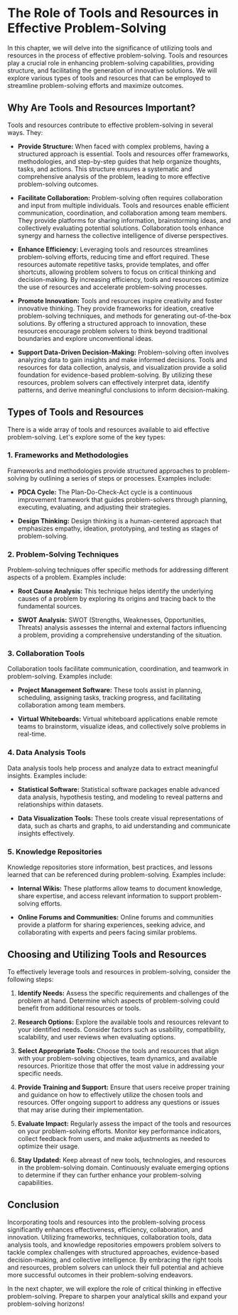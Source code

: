 The Role of Tools and Resources in Effective Problem-Solving
=====================================================================

In this chapter, we will delve into the significance of utilizing tools and resources in the process of effective problem-solving. Tools and resources play a crucial role in enhancing problem-solving capabilities, providing structure, and facilitating the generation of innovative solutions. We will explore various types of tools and resources that can be employed to streamline problem-solving efforts and maximize outcomes.

**Why Are Tools and Resources Important?**
------------------------------------------

Tools and resources contribute to effective problem-solving in several ways. They:

* **Provide Structure:** When faced with complex problems, having a structured approach is essential. Tools and resources offer frameworks, methodologies, and step-by-step guides that help organize thoughts, tasks, and actions. This structure ensures a systematic and comprehensive analysis of the problem, leading to more effective problem-solving outcomes.

* **Facilitate Collaboration:** Problem-solving often requires collaboration and input from multiple individuals. Tools and resources enable efficient communication, coordination, and collaboration among team members. They provide platforms for sharing information, brainstorming ideas, and collectively evaluating potential solutions. Collaboration tools enhance synergy and harness the collective intelligence of diverse perspectives.

* **Enhance Efficiency:** Leveraging tools and resources streamlines problem-solving efforts, reducing time and effort required. These resources automate repetitive tasks, provide templates, and offer shortcuts, allowing problem solvers to focus on critical thinking and decision-making. By increasing efficiency, tools and resources optimize the use of resources and accelerate problem-solving processes.

* **Promote Innovation:** Tools and resources inspire creativity and foster innovative thinking. They provide frameworks for ideation, creative problem-solving techniques, and methods for generating out-of-the-box solutions. By offering a structured approach to innovation, these resources encourage problem solvers to think beyond traditional boundaries and explore unconventional ideas.

* **Support Data-Driven Decision-Making:** Problem-solving often involves analyzing data to gain insights and make informed decisions. Tools and resources for data collection, analysis, and visualization provide a solid foundation for evidence-based problem-solving. By utilizing these resources, problem solvers can effectively interpret data, identify patterns, and derive meaningful conclusions to inform decision-making.

**Types of Tools and Resources**
--------------------------------

There is a wide array of tools and resources available to aid effective problem-solving. Let's explore some of the key types:

### **1. Frameworks and Methodologies**

Frameworks and methodologies provide structured approaches to problem-solving by outlining a series of steps or processes. Examples include:

* **PDCA Cycle:** The Plan-Do-Check-Act cycle is a continuous improvement framework that guides problem-solvers through planning, executing, evaluating, and adjusting their strategies.

* **Design Thinking:** Design thinking is a human-centered approach that emphasizes empathy, ideation, prototyping, and testing as stages of problem-solving.

### **2. Problem-Solving Techniques**

Problem-solving techniques offer specific methods for addressing different aspects of a problem. Examples include:

* **Root Cause Analysis:** This technique helps identify the underlying causes of a problem by exploring its origins and tracing back to the fundamental sources.

* **SWOT Analysis:** SWOT (Strengths, Weaknesses, Opportunities, Threats) analysis assesses the internal and external factors influencing a problem, providing a comprehensive understanding of the situation.

### **3. Collaboration Tools**

Collaboration tools facilitate communication, coordination, and teamwork in problem-solving. Examples include:

* **Project Management Software:** These tools assist in planning, scheduling, assigning tasks, tracking progress, and facilitating collaboration among team members.

* **Virtual Whiteboards:** Virtual whiteboard applications enable remote teams to brainstorm, visualize ideas, and collectively solve problems in real-time.

### **4. Data Analysis Tools**

Data analysis tools help process and analyze data to extract meaningful insights. Examples include:

* **Statistical Software:** Statistical software packages enable advanced data analysis, hypothesis testing, and modeling to reveal patterns and relationships within datasets.

* **Data Visualization Tools:** These tools create visual representations of data, such as charts and graphs, to aid understanding and communicate insights effectively.

### **5. Knowledge Repositories**

Knowledge repositories store information, best practices, and lessons learned that can be referenced during problem-solving. Examples include:

* **Internal Wikis:** These platforms allow teams to document knowledge, share expertise, and access relevant information to support problem-solving efforts.

* **Online Forums and Communities:** Online forums and communities provide a platform for sharing experiences, seeking advice, and collaborating with experts and peers facing similar problems.

**Choosing and Utilizing Tools and Resources**
----------------------------------------------

To effectively leverage tools and resources in problem-solving, consider the following steps:

1. **Identify Needs:** Assess the specific requirements and challenges of the problem at hand. Determine which aspects of problem-solving could benefit from additional resources or tools.

2. **Research Options:** Explore the available tools and resources relevant to your identified needs. Consider factors such as usability, compatibility, scalability, and user reviews when evaluating options.

3. **Select Appropriate Tools:** Choose the tools and resources that align with your problem-solving objectives, team dynamics, and available resources. Prioritize those that offer the most value in addressing your specific needs.

4. **Provide Training and Support:** Ensure that users receive proper training and guidance on how to effectively utilize the chosen tools and resources. Offer ongoing support to address any questions or issues that may arise during their implementation.

5. **Evaluate Impact:** Regularly assess the impact of the tools and resources on your problem-solving efforts. Monitor key performance indicators, collect feedback from users, and make adjustments as needed to optimize their usage.

6. **Stay Updated:** Keep abreast of new tools, technologies, and resources in the problem-solving domain. Continuously evaluate emerging options to determine if they can further enhance your problem-solving capabilities.

**Conclusion**
--------------

Incorporating tools and resources into the problem-solving process significantly enhances effectiveness, efficiency, collaboration, and innovation. Utilizing frameworks, techniques, collaboration tools, data analysis tools, and knowledge repositories empowers problem solvers to tackle complex challenges with structured approaches, evidence-based decision-making, and collective intelligence. By embracing the right tools and resources, problem solvers can unlock their full potential and achieve more successful outcomes in their problem-solving endeavors.

In the next chapter, we will explore the role of critical thinking in effective problem-solving. Prepare to sharpen your analytical skills and expand your problem-solving horizons!
